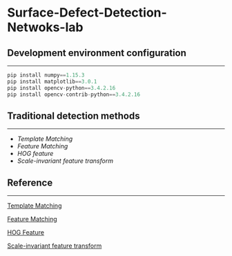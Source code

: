 #              Surface-Defect-Detection-Netwoks-lab

## Development environment configuration

------
```python
pip install numpy==1.15.3
pip install matplotlib==3.0.1
pip install opencv-python==3.4.2.16
pip install opencv-contrib-python==3.4.2.16
```


## Traditional detection methods

------

- *Template Matching*
- *Feature Matching*
- *HOG feature*
- *Scale-invariant feature transform*



## Reference

------

[Template Matching](https://blog.csdn.net/zhuisui_woxin/article/d0439)

[Feature Matching](https://blog.csdn.net/zhuisui_woxin/article/details/84400439)

[HOG Feature](https://blog.csdn.net/matt45m/article/details/85325897)

[Scale-invariant feature transform](https://blog.csdn.net/DIAJEY/article/details/108272152)



